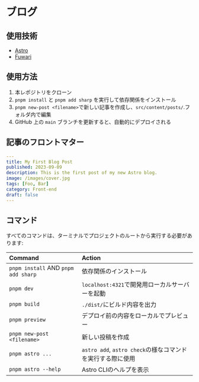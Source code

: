 # ブログ

## 使用技術

- [Astro](https://astro.build)
- [Fuwari](https://github.com/saicaca/fuwari)

## 使用方法

1. 本レポジトリをクローン
2. `pnpm install` と `pnpm add sharp` を実行して依存関係をインストール
3. `pnpm new-post <filename>`で新しい記事を作成し、`src/content/posts/`.フォルダ内で編集
4. GitHub 上の `main` ブランチを更新すると、自動的にデプロイされる

## 記事のフロントマター

```yaml
---
title: My First Blog Post
published: 2023-09-09
description: This is the first post of my new Astro blog.
image: /images/cover.jpg
tags: [Foo, Bar]
category: Front-end
draft: false
---
```

## コマンド

すべてのコマンドは、ターミナルでプロジェクトのルートから実行する必要があります:

| Command                             | Action                                           |
|:------------------------------------|:-------------------------------------------------|
| `pnpm install` AND `pnpm add sharp` | 依存関係のインストール                           |
| `pnpm dev`                          | `localhost:4321`で開発用ローカルサーバーを起動      |
| `pnpm build`                        | `./dist/`にビルド内容を出力          |
| `pnpm preview`                      | デプロイ前の内容をローカルでプレビュー     |
| `pnpm new-post <filename>`          | 新しい投稿を作成                                |
| `pnpm astro ...`                    | `astro add`, `astro check`の様なコマンドを実行する際に使用 |
| `pnpm astro --help`                 | Astro CLIのヘルプを表示                     |
